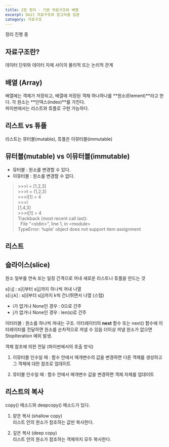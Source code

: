 ```yaml
---
title: 2장 정리 - 기본 자료구조와 배열
excerpt: Doit 자료구조와 알고리즘 입문
category: 자료구조
---
```


정리 진행 중

## 자료구조란?  

데이터 단위와 데이터 자체 사이의 물리적 또는 논리적 관계  

## 배열 (Array)

배열에는 객체가 저장되고, 배열에 저장된 객체 하나하나를 **원소(Element)**라고 한다. 각 원소는 **인덱스(index)**를 가진다.  
파이썬에서는 리스트와 튜플로 구현 가능하다.

## 리스트 vs 튜플

리스트는 뮤터블(mutable), 튜플은 이뮤터블(immutable)

## 뮤터블(mutable) vs 이뮤터블(immutable)

- 뮤터블 : 원소를 변경할 수 있다.
- 이뮤터블 : 원소를 변경할 수 없다.

> &#62;&#62;&#62;l = [1,2,3]  
> &#62;&#62;&#62;t = (1,2,3)  
> &#62;&#62;&#62;l[1] = 4  
> &#62;&#62;&#62;l  
> [1,4,3]  
> &#62;&#62;&#62;t[1] = 4  
> Trackback (most recent call last):  
> &nbsp;&nbsp;File "&#60;stdin&#62;", line 1, in &#60;module&#62;  
> TypeError: 'tuple' object does not support item assignment  

## 리스트



## 슬라이스(slice)

원소 일부를 연속 또는 일정 간격으로 꺼내 새로운 리스트나 튜플을 만드는 것

s[i:j] : s[i]부터 s[j]까지 하나씩 꺼내 나열  
s[i:j:k] : s[i]부터 s[j]까지 k씩 건너뛰면서 나열 (스텝)  

- i가 없거나 None인 경우 : 0으로 간주
- j가 없거나 None인 경우 : len(s)로 간주

이터러블 : 원소를 하나씩 꺼내는 구조. 이터레이터의 __next__ 함수 또는 next() 함수에 이터레이터를 전달하면 원소를 순차적으로 꺼낼 수 있음
더이상 꺼낼 원소가 없으면 StopIteration 예외 발생.

객체 참조에 의한 전달 (파이썬에서의 호출 방식)
1. 이뮤터블 인수일 때 : 함수 안에서 매개변수의 값을 변경하면 다른 객체를 생성하고 그 객체에 대한 참조로 업데이트

2. 뮤터블 인수일 때 : 함수 안에서 매개변수 값을 변경하면 객체 자체를 업데이트

## 리스트의 복사

copy() 메소드와 deepcopy() 메소드가 있다.

1. 얕은 복사 (shallow copy)  
리스트 안의 원소가 참조하는 값만 복사한다.  

2. 깊은 복사 (deep copy)  
리스트 안의 원소가 참조하는 객체까지 모두 복사한다.  